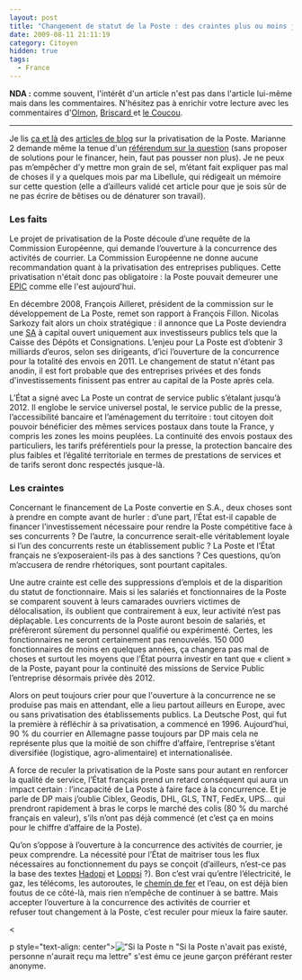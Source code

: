 ```yaml
---
layout: post
title: "Changement de statut de la Poste : des craintes plus ou moins justifiées"
date: 2009-08-11 21:11:19
category: Citoyen
hidden: true
tags:
  - France
---
```


**NDA&nbsp;:** comme souvent, l'intérêt d'un article n'est pas dans l'article lui-même mais dans les commentaires. N'hésitez pas à enrichir votre lecture avec les commentaires d'[Olmon](/blog/changement-de-statut-de-la-poste-des-craintes-plus-ou-moins-justifiees/), [Briscard ](/blog/changement-de-statut-de-la-poste-des-craintes-plus-ou-moins-justifiees/)et [le Coucou](/blog/changement-de-statut-de-la-poste-des-craintes-plus-ou-moins-justifiees/).

* * *

Je lis [ça et là](//lespriviliegiesparlent.blogspot.com/2009/08/le-changement-de-statut-de-la-poste-bon.html) des [articles de blog](//unclavesien.blogspot.com/2009/07/pour-un-referendum-populaire-sur-la.html) sur la privatisation de la Poste. Marianne 2 demande même la tenue d'un [référendum sur la question](http://web.archive.org/web/20090927141954///www.marianne2.fr:80/Privatisation-de-La-Poste-exigez-un-referendum-!_a91324.html?) (sans proposer de solutions pour le financer, hein, faut pas pousser non plus). Je ne peux pas m’empêcher d’y mettre mon grain de sel, m’étant fait expliquer pas mal de choses il y a quelques mois par ma Libellule, qui rédigeait un mémoire sur cette question (elle a d’ailleurs validé cet article pour que je sois sûr de ne pas écrire de bêtises ou de dénaturer son travail).

### Les faits

Le projet de privatisation de la Poste découle d’une requête de la Commission Européenne, qui demande l’ouverture à la concurrence des activités de courrier. La Commission Européenne ne donne aucune recommandation quant à la privatisation des entreprises publiques. Cette privatisation n'était donc pas obligatoire&nbsp;: la Poste pouvait demeurer une [EPIC](http://fr.wikipedia.org/wiki/%C3%89tablissement_public_%C3%A0_caract%C3%A8re_industriel_et_commercial) comme elle l'est aujourd'hui.

En décembre 2008, François Ailleret, président de la commission sur le développement de La Poste, remet son rapport à François Fillon. Nicolas Sarkozy fait alors un choix stratégique&nbsp;: il annonce que La Poste deviendra une [SA](http://fr.wikipedia.org/wiki/Soci%C3%A9t%C3%A9_anonyme) à capital ouvert uniquement aux investisseurs publics tels que la Caisse des Dépôts et Consignations. L’enjeu pour La Poste est d’obtenir 3 milliards d’euros, selon ses dirigeants, d’ici l’ouverture de la concurrence pour la totalité des envois en 2011\. Le changement de statut n'étant pas anodin, il est fort probable que des entreprises privées et des fonds d'investissements finissent pas entrer au capital de la Poste après cela.

L’État a signé avec La Poste un contrat de service public s’étalant jusqu’à 2012\. Il englobe le service universel postal, le service public de la presse, l’accessibilité bancaire et l’aménagement du territoire&nbsp;: tout citoyen doit pouvoir bénéficier des mêmes services postaux dans toute la France, y compris les zones les moins peuplées. La continuité des envois postaux des particuliers, les tarifs préférentiels pour la presse, la protection bancaire des plus faibles et l’égalité territoriale en termes de prestations de services et de tarifs seront donc respectés jusque-là.

### Les craintes

Concernant le financement de La Poste convertie en S.A., deux choses sont à prendre en compte avant de hurler&nbsp;: d’une part, l’État est-il capable de financer l’investissement nécessaire pour rendre la Poste compétitive face à ses concurrents&nbsp;? De l’autre, la concurrence serait-elle véritablement loyale si l’un des concurrents reste un établissement public&nbsp;? La Poste et l’État français ne s’exposeraient-ils pas à des sanctions&nbsp;? Ces questions, qu’on m’accusera de rendre rhétoriques, sont pourtant capitales.

Une autre crainte est celle des suppressions d’emplois et de la disparition du statut de fonctionnaire. Mais si les salariés et fonctionnaires de la Poste se comparent souvent à leurs camarades ouvriers victimes de délocalisation, ils oublient que contrairement à eux, leur activité n’est pas déplaçable. Les concurrents de la Poste auront besoin de salariés, et préfèreront sûrement du personnel qualifié ou expérimenté. Certes, les fonctionnaires ne seront certainement pas renouvelés. 150 000 fonctionnaires de moins en quelques années, ça changera pas mal de choses et surtout les moyens que l’État pourra investir en tant que «&nbsp;client&nbsp;» de la Poste, payant pour la continuité des missions de Service Public l’entreprise désormais privée dès 2012.

Alors on peut toujours crier pour que l'ouverture à la concurrence ne se produise pas mais en attendant, elle a lieu partout ailleurs en Europe, avec ou sans privatisation des établissements publics. La Deutsche Post, qui fut la première à réfléchir à sa privatisation, a commencé en 1996\. Aujourd’hui, 90 % du courrier en Allemagne passe toujours par DP mais cela ne représente plus que la moitié de son chiffre d’affaire, l’entreprise s’étant diversifiée (logistique, agro-alimentaire) et internationalisée.

A force de reculer la privatisation de la Poste sans pour autant en renforcer la qualité de service, l’État français prend un retard conséquent qui aura un impact certain&nbsp;: l’incapacité de La Poste à faire face à la concurrence. Et je parle de DP mais j’oublie Ciblex, Geodis, DHL, GLS, TNT, FedEx, UPS… qui prendront rapidement à bras le corps le marché des colis (80 % du marché français en valeur), s’ils n’ont pas déjà commencé (et c’est ça en moins pour le chiffre d’affaire de la Poste).

Qu’on s’oppose à l’ouverture à la concurrence des activités de courrier, je peux comprendre. La nécessité pour l’État de maitriser tous les flux nécessaires au fonctionnement du pays se conçoit (d’ailleurs, n’est-ce pas la base des textes [Hadopi](//fr.wikipedia.org/wiki/Loi_Hadopi) et [Loppsi](//fr.wikipedia.org/wiki/Loi_d%27orientation_et_de_programmation_pour_la_s%C3%A9curit%C3%A9_int%C3%A9rieure)&nbsp;?). Bon c’est vrai qu’entre l’électricité, le gaz, les télécoms, les autoroutes, le [chemin de fer](http://jen-airienadireetalors.20minutes-blogs.fr/archive/2009/03/08/la-mise-en-concurrence-est-sur-les-rails.html) et l’eau, on est déjà bien foutus de ce côté-là, mais rien n’empêche de continuer à se battre. Mais accepter l’ouverture à la concurrence des activités de courrier et refuser tout changement à la Poste, c’est reculer pour mieux la faire sauter.

&lt;

p style="text-align: center">![&quot;Si la Poste n](/images/)
"Si la Poste n'avait pas existé, personne n'aurait reçu ma lettre"
s'est ému ce jeune garçon préférant rester anonyme.
